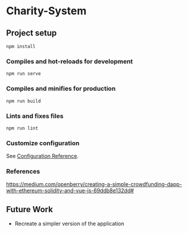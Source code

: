 # Charity-System

## Project setup
```
npm install
```

### Compiles and hot-reloads for development
```
npm run serve
```

### Compiles and minifies for production
```
npm run build
```

### Lints and fixes files
```
npm run lint
```

### Customize configuration
See [Configuration Reference](https://cli.vuejs.org/config/).

### References
https://medium.com/openberry/creating-a-simple-crowdfunding-dapp-with-ethereum-solidity-and-vue-js-69ddb8e132dd#

## Future Work
- Recreate a simpler version of the application 
